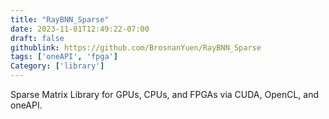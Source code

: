 ```yaml
---
title: "RayBNN_Sparse"
date: 2023-11-01T12:49:22-07:00
draft: false
githublink: https://github.com/BrosnanYuen/RayBNN_Sparse
tags: ['oneAPI', 'fpga']
Category: ['library']
---
```


Sparse Matrix Library for GPUs, CPUs, and FPGAs via CUDA, OpenCL, and oneAPI.

